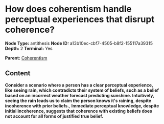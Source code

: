 # How does coherentism handle perceptual experiences that disrupt coherence?

**Node Type:** antithesis
**Node ID:** a13b10ec-cbf7-4505-b8f2-155117a39315
**Depth:** 2
**Terminal:** Yes

**Parent:** [Coherentism](coherentism.md)

## Content

**Consider a scenario where a person has a clear perceptual experience, like seeing rain, which contradicts their system of beliefs, such as a belief based on an incorrect weather forecast predicting sunshine. Intuitively, seeing the rain leads us to claim the person knows it's raining, despite incoherence with prior beliefs.**, **Immediate perceptual knowledge, despite initial incoherence, suggests that coherence with existing beliefs does not account for all forms of justified true belief.**
